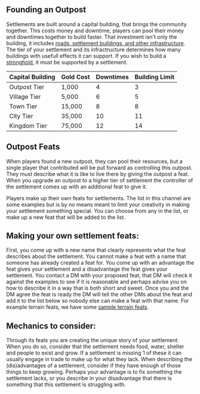 ## Founding an Outpost
Settlements are built around a capital building, that brings the community together. 
This costs money and downtime, players can pool their money and downtimes together to build faster.
That investment isn't only the building, it includes [roads, settlement buildings, and other infrastructure](settlement_buildings.md).
The tier of your settlement and its infractructure determines how many buildings with usefull effects it can support.
If you wish to build a [stronghold](strongholds.md), it must be supported by a settlement.    

| Capital Building | Gold Cost | Downtimes | Building Limit | 
|:-----------------|:----------|:----------|:---------------|
| Outpost Tier     | 1,000     | 4         | 3              |
| Village Tier     | 5,000     | 6         | 5              | 
| Town Tier        | 15,000    | 8         | 8              | 
| City Tier        | 35,000    | 10        | 11             | 
| Kingdom Tier     | 75,000    | 12        | 14             |


## Outpost Feats
When players found a new outpost, they can pool their resources, but a single player that contributed will be put forward as controlling this outpost.
They must describe what it is like to live there by giving the outpost a feat. When you upgrade an outpost to a higher tier of settlement the controller of the settlement comes up with an additional feat to give it.

Players make up their own feats for settlements. The list in this channel are some examples but is by no means meant to limit your creativity in making your settlement something special. You can choose from any in the list, or make up a new feat that will be added to the list. 

## Making your own settlement feats:
First, you come up with a new name that clearly represents what the feat describes about the settlement. You cannot make a feat with a name that someone has already created a feat for.
You come up with an advantage the feat gives your settlement and a disadvantage the feat gives your settlement. You contact a DM with your proposed feat, that DM will check it against the examples to see if it is reasonable and perhaps advise you on how to describe it in a way that is both short and sweet. Once you and the DM agree the feat is ready the DM will tell the other DMs about the feat and add it to the list below so nobody else can make a feat with that name.
For example terrain feats, we have some [sample terrain feats](example_terrain_feats.md).

## Mechanics to consider:
Through its feats you are creating the unique story of your settlement. When you do so, consider that the settlement needs food, water, shelter and people to exist and grow. If a settlement is missing 1 of these it can usually engage in trade to make up for what they lack.
When describing the (dis)advantages of a settlement, consider if they have enough of those things to keep growing. Perhaps your advantage is to fix something the settlement lacks, or you describe in your disadvantage that there is something that this settlement is struggling with.
